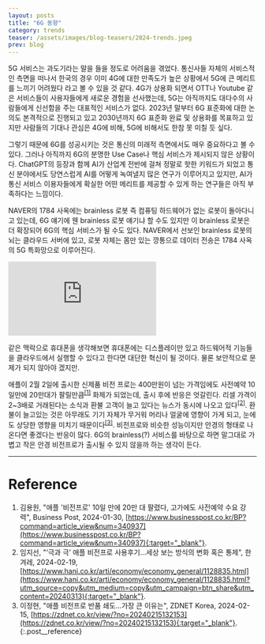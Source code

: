 ```yaml
---
layout: posts
title: "6G 동향"
category: trends
teaser: /assets/images/blog-teasers/2024-trends.jpeg
prev: blog
---
```


5G 서비스는 과도기라는 말을 들을 정도로 어려움을 겪었다. 통신사들 자체의 서비스적인 측면을 떠나서 한국의 경우 이미 4G에 대한 만족도가 높은 상황에서 5G에 큰 메리트를 느끼기 어려웠다 라고 볼 수 있을 것 같다. 4G가 상용화 되면서 OTT나 Youtube 같은 서비스들이 사용자들에게 새로운 경험을 선사했는데, 5G는 아직까지도 대다수의 사람들에게 신선함을 주는 대표적인 서비스가 없다. 2023년 말부터 6G 표준화에 대한 논의도 본격적으로 진행되고 있고 2030년까지 6G 표준화 완료 및 상용화를 목표하고 있지만 사람들의 기대나 관심은 4G에 비해, 5G에 비해서도 한참 못 미칠 듯 싶다.

그렇기 때문에 6G를 성공시키는 것은 통신의 미래적 측면에서도 매우 중요하다고 볼 수 있다. 그러나 아직까지 6G의 분명한 Use Case나 핵심 서비스가 제시되지 않은 상황이다. ChatGPT의 등장과 함께 AI가 산업계 전반에 걸쳐 정말로 핫한 키워드가 되었고 통신 분야에서도 당연스럽게 AI를 어떻게 녹여낼지 많은 연구가 이루어지고 있지만, AI가 통신 서비스 이용자들에게 확실한 어떤 메리트를 제공할 수 있게 하는 연구들은 아직 부족하다는 느낌이다.


NAVER의 1784 사옥에는 brainless 로봇 즉 컴퓨팅 하드웨어가 없는 로봇이 돌아다니고 있는데, 6G 얘기에 웬 brainless 로봇 얘기냐 할 수도 있지만 이 brainless 로봇은 더 확장되어 6G의 핵심 서비스가 될 수도 있다. NAVER에서 선보인 brainless 로봇의 뇌는 클라우드 서버에 있고, 로봇 자체는 몸만 있는 깡통으로 데이터 전송은 1784 사옥의 5G 특화망으로 이루어진다.

<iframe class="vid__medium" src="https://www.youtube.com/embed/Ly5tXchco3I?si=E0zcAs6olc59wJeM" title="YouTube video player" frameborder="0" allow="accelerometer; autoplay; clipboard-write; encrypted-media; gyroscope; picture-in-picture; web-share" allowfullscreen></iframe>

같은 맥락으로 휴대폰을 생각해보면 휴대폰에는 디스플레이만 있고 하드웨어적 기능들을 클라우드에서 실행할 수 있다고 한다면 대단한 혁신이 될 것이다. 물론 보안적으로 문제가 되지 않아야 겠지만.

애플이 2월 2일에 출시한 신제품 비전 프로는 400만원이 넘는 가격임에도 사전예약 10일만에 20만대가 팔릴만큼<sup><a href='#Reference'>[1]</a></sup> 화제가 되었는데, 출시 후에 반응은 엇갈린다. 리셀 가격이 2~3배로 거래된다는 소식과 환불 고객이 늘고 있다는 뉴스가 동시에 나오고 있다<sup><a href='#Reference'>[2]</a></sup>. 환불이 늘고있는 것은 아무래도 기기 자체가 무거워 머리나 얼굴에 영향이 가게 되고, 눈에도 상당한 영향을 미치기 때문이다<sup><a href='#Reference'>[3]</a></sup>. 비전프로와 비슷한 성능이지만 안경의 형태로 나온다면 좋겠다는 반응이 많다. 6G의 brainless(?) 서비스를 바탕으로 하면 말그대로 가볍고 작은 안경 비전프로가 출시될 수 있지 않을까 하는 생각이 든다.

---

# <a name="Reference"></a>Reference
1. 김용원, "애플 '비전프로' 10일 만에 20만 대 팔렸다, 고가에도 사전예약 수요 강력", Business Post, 2024-01-30, [https://www.businesspost.co.kr/BP?command=article_view&num=340937](https://www.businesspost.co.kr/BP?command=article_view&num=340937){:target="_blank"}.
2. 임지선, "‘극과 극’ 애플 비전프로 사용후기…세상 보는 방식의 변화 혹은 통제", 한겨레, 2024-02-19, [https://www.hani.co.kr/arti/economy/economy_general/1128835.html](https://www.hani.co.kr/arti/economy/economy_general/1128835.html?utm_source=copy&utm_medium=copy&utm_campaign=btn_share&utm_content=20240313){:target="_blank"}.
3. 이정현, "애플 비전프로 반품 쇄도…가장 큰 이유는", ZDNET Korea, 2024-02-15, [https://zdnet.co.kr/view/?no=20240215132153](https://zdnet.co.kr/view/?no=20240215132153){:target="_blank"}.
{:.post__reference}